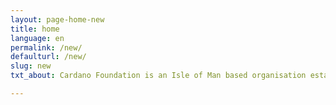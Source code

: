 ```yaml
---
layout: page-home-new
title: home
language: en
permalink: /new/
defaulturl: /new/
slug: new 
txt_about: Cardano Foundation is an Isle of Man based organisation established in 2015. The Foundation is dedicated to act as an objective, supervisory and educational body for the Cardano Ecosystem and its many protocols, projects and regulatory outreach and a place for the Cardano community to aggregate and collaborate. Our long-term vision is to build bridges between the Cardano community and diverse business sectors.

---
```

